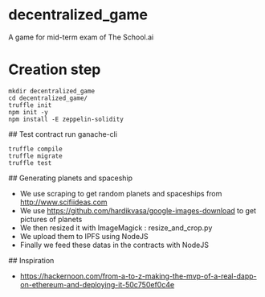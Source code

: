 # decentralized_game
A game for mid-term exam of The School.ai

# Creation step
```
mkdir decentralized_game
cd decentralized_game/
truffle init
npm init -y
npm install -E zeppelin-solidity
```

## Test contract
run ganache-cli
```
truffle compile
truffle migrate
truffle test
```

## Generating planets and spaceship
- We use scraping to get random planets and spaceships from http://www.scifiideas.com
- We use https://github.com/hardikvasa/google-images-download to get pictures of planets
- We then resized it with ImageMagick : resize_and_crop.py
- We upload them to IPFS using NodeJS
- Finally we feed these datas in the contracts with NodeJS

## Inspiration
- https://hackernoon.com/from-a-to-z-making-the-mvp-of-a-real-dapp-on-ethereum-and-deploying-it-50c750ef0c4e
